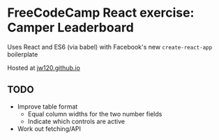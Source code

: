 # FreeCodeCamp React exercise: Camper Leaderboard

Uses React and ES6 (via babel) with Facebook's new `create-react-app` boilerplate

Hosted at [jw120.github.io](https://jw120.github.io)

## TODO

* Improve table format
  + Equal column widths for the two number fields
  + Indicate which controls are active
* Work out fetching/API
